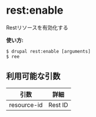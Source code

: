 # rest:enable
Restリソースを有効化する

**使い方:**
```
$ drupal rest:enable [arguments]
$ ree  
```

## 利用可能な引数
引数 | 詳細
---------|-------------
resource-id | Rest ID
